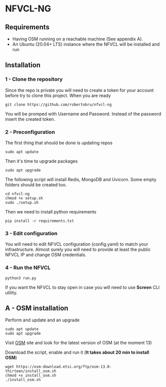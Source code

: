 # NFVCL-NG

## Requirements
 - Having OSM running on a reachable machine (See appendix A).
 - An Ubuntu (20.04+ LTS) instance where the NFVCL will be installed and run

## Installation
### 1 - Clone the repository
Since the repo is private you will need to create a token for your account before try to clone this project.
When you are ready
```commandline
git clone https://github.com/robertobru/nfvcl-ng
```
You will be promped with Username and Password. Instead of the password insert the created token.
### 2 - Preconfiguration
The first thing that should be done is updating repos
```commandline
sudo apt update
```
Then it's time to upgrade packages
```commandline
sudo apt upgrade
```

The following script will install Redis, MongoDB and Uvicorn.
Some empty folders should be created too.
```commandline
cd nfvcl-ng
chmod +x setup.sh
sudo ./setup.sh
```

Then we need to install python requirements
```commandline
pip install -r requirements.txt
```

### 3 - Edit configuration
You will need to edit NFVCL configuration (config.yaml) to match your infrastructure. Almost surely you will need to provide at least
the public NFVCL IP and change OSM credentials.


### 4 - Run the NFVCL
```commandline
python3 run.py
```
If you want the NFVCL to stay open in case you will need to use **Screen** CLI utility.


## A - OSM installation
Perform and update and an upgrade
```commandline
sudo apt update
sudo apt upgrade
```
Visit [OSM](https://osm.etsi.org/docs/user-guide/latest/01-quickstart.html#installing-osm) site and look for the latest 
version of OSM (at the moment 13)

Download the script, enable and run it (**It takes about 20 min to install OSM**)
```commandline
wget https://osm-download.etsi.org/ftp/osm-13.0-thirteen/install_osm.sh
chmod +x install_osm.sh
./install_osm.sh
```